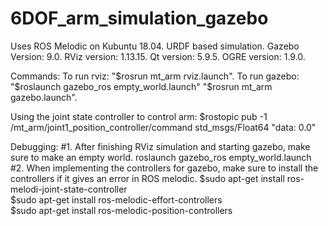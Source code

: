 # 6DOF_arm_simulation_gazebo
Uses ROS Melodic on Kubuntu 18.04.
URDF based simulation.
Gazebo Version: 9.0.
RViz version: 1.13.15.
Qt version: 5.9.5.
OGRE version: 1.9.0.

Commands:
To run rviz:
"$rosrun mt_arm rviz.launch". 
To run gazebo:
"$roslaunch gazebo_ros empty_world.launch"
"$rosrun mt_arm gazebo.launch".

Using the joint state controller to control arm:
$rostopic pub -1 /mt_arm/joint1_position_controller/command std_msgs/Float64 "data: 0.0"

Debugging:
#1. After finishing RViz simulation and starting gazebo, make sure to make an empty world.
roslaunch gazebo_ros empty_world.launch
#2. When implementing the controllers for gazebo, make sure to install the controllers if it gives an error in ROS melodic.
$sudo apt-get install ros-melodi-joint-state-controller        
$sudo apt-get install ros-melodic-effort-controllers           
$sudo apt-get install ros-melodic-position-controllers          
